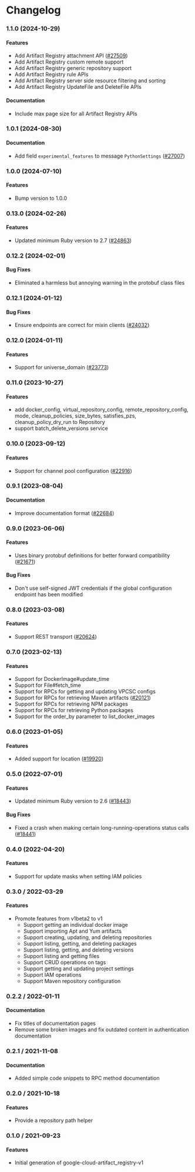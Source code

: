 # Changelog

### 1.1.0 (2024-10-29)

#### Features

* Add Artifact Registry attachment API ([#27509](https://github.com/googleapis/google-cloud-ruby/issues/27509)) 
* Add Artifact Registry custom remote support 
* Add Artifact Registry generic repository support 
* Add Artifact Registry rule APIs 
* Add Artifact Registry server side resource filtering and sorting 
* Add Artifact Registry UpdateFile and DeleteFile APIs 
#### Documentation

* Include max page size for all Artifact Registry APIs 

### 1.0.1 (2024-08-30)

#### Documentation

* Add field `experimental_features` to message `PythonSettings` ([#27007](https://github.com/googleapis/google-cloud-ruby/issues/27007)) 

### 1.0.0 (2024-07-10)

#### Features

* Bump version to 1.0.0 

### 0.13.0 (2024-02-26)

#### Features

* Updated minimum Ruby version to 2.7 ([#24863](https://github.com/googleapis/google-cloud-ruby/issues/24863)) 

### 0.12.2 (2024-02-01)

#### Bug Fixes

* Eliminated a harmless but annoying warning in the protobuf class files 

### 0.12.1 (2024-01-12)

#### Bug Fixes

* Ensure endpoints are correct for mixin clients ([#24032](https://github.com/googleapis/google-cloud-ruby/issues/24032)) 

### 0.12.0 (2024-01-11)

#### Features

* Support for universe_domain ([#23773](https://github.com/googleapis/google-cloud-ruby/issues/23773)) 

### 0.11.0 (2023-10-27)

#### Features

* add docker_config, virtual_repository_config, remote_repository_config, mode, cleanup_policies, size_bytes, satisfies_pzs, cleanup_policy_dry_run to Repository 
* support batch_delete_versions service 

### 0.10.0 (2023-09-12)

#### Features

* Support for channel pool configuration ([#22916](https://github.com/googleapis/google-cloud-ruby/issues/22916)) 

### 0.9.1 (2023-08-04)

#### Documentation

* Improve documentation format ([#22684](https://github.com/googleapis/google-cloud-ruby/issues/22684)) 

### 0.9.0 (2023-06-06)

#### Features

* Uses binary protobuf definitions for better forward compatibility ([#21671](https://github.com/googleapis/google-cloud-ruby/issues/21671)) 
#### Bug Fixes

* Don't use self-signed JWT credentials if the global configuration endpoint has been modified 

### 0.8.0 (2023-03-08)

#### Features

* Support REST transport ([#20624](https://github.com/googleapis/google-cloud-ruby/issues/20624)) 

### 0.7.0 (2023-02-13)

#### Features

* Support for DockerImage#update_time 
* Support for File#fetch_time 
* Support for RPCs for getting and updating VPCSC configs 
* Support for RPCs for retrieving Maven artifacts ([#20121](https://github.com/googleapis/google-cloud-ruby/issues/20121)) 
* Support for RPCs for retrieving NPM packages 
* Support for RPCs for retrieving Python packages 
* Support for the order_by parameter to list_docker_images 

### 0.6.0 (2023-01-05)

#### Features

* Added support for location ([#19920](https://github.com/googleapis/google-cloud-ruby/issues/19920)) 

### 0.5.0 (2022-07-01)

#### Features

* Updated minimum Ruby version to 2.6 ([#18443](https://github.com/googleapis/google-cloud-ruby/issues/18443)) 
#### Bug Fixes

* Fixed a crash when making certain long-running-operations status calls ([#18441](https://github.com/googleapis/google-cloud-ruby/issues/18441)) 

### 0.4.0 (2022-04-20)

#### Features

* Support for update masks when setting IAM policies

### 0.3.0 / 2022-03-29

#### Features

* Promote features from v1beta2 to v1
  * Support getting an individual docker image
  * Support importing Apt and Yum artifacts
  * Support creating, updating, and deleting repositories
  * Support listing, getting, and deleting packages
  * Support listing, getting, and deleting versions
  * Support listing and getting files
  * Support CRUD operations on tags
  * Support getting and updating project settings
  * Support IAM operations
  * Support Maven repository configuration

### 0.2.2 / 2022-01-11

#### Documentation

* Fix titles of documentation pages
* Remove some broken images and fix outdated content in authentication documentation

### 0.2.1 / 2021-11-08

#### Documentation

* Added simple code snippets to RPC method documentation

### 0.2.0 / 2021-10-18

#### Features

* Provide a repository path helper

### 0.1.0 / 2021-09-23

#### Features

* Initial generation of google-cloud-artifact_registry-v1
